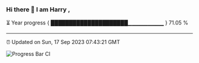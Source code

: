 ### Hi there 👋 I am Harry , 

⏳ Year progress { █████████████████████▁▁▁▁▁▁▁▁▁ } 71.05 %

---

⏰ Updated on Sun, 17 Sep 2023 07:43:21 GMT

![Progress Bar CI](https://github.com/duykhang68/duykhang68/workflows/Progress%20Bar%20CI/badge.svg)
